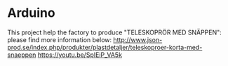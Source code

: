 # Arduino

This project help the factory to produce "TELESKOPRÖR MED SNÄPPEN":
please find more information below:
http://www.json-prod.se/index.php/produkter/plastdetaljer/teleskoproer-korta-med-snaeppen
https://youtu.be/SpIEiP_VA5k
